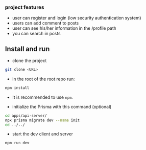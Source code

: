 ### project features
- user can register and login (low security authentication system)
- users can add comment to posts
- user can see his/her information in the /profile path
- you can search in posts

## Install and run
* clone the project
```bash
git clone <URL>
```

* in the root of the root repo run:
```bash
npm install
```
* It is recommended to use `npm`.

* initialize the Prisma with this command (optional)
```bash
cd apps/api-server/
npx prisma migrate dev --name init     
cd ../../
```
* start the dev client and server
```bash
npm run dev
```
